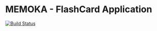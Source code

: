 # MEMOKA - FlashCard Application

[![Build Status](https://travis-ci.org/PolymerElements/polymer-starter-kit.svg?branch=master)](https://travis-ci.org/johntheo/memoka)
